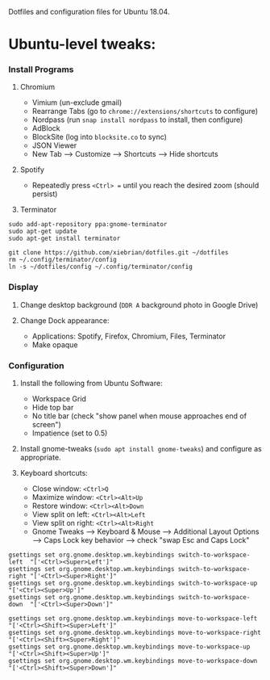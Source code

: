 Dotfiles and configuration files for Ubuntu 18.04.

# Ubuntu-level tweaks:

### Install Programs

1. Chromium
    - Vimium (un-exclude gmail)
    - Rearrange Tabs (go to `chrome://extensions/shortcuts` to configure)
    - Nordpass (run `snap install nordpass` to install, then configure)
    - AdBlock
    - BlockSite (log into `blocksite.co` to sync)
    - JSON Viewer
    - New Tab --> Customize --> Shortcuts --> Hide shortcuts

2. Spotify
    - Repeatedly press `<Ctrl> =` until you reach the desired zoom (should persist)

3. Terminator
```
sudo add-apt-repository ppa:gnome-terminator
sudo apt-get update
sudo apt-get install terminator

git clone https://github.com/xiebrian/dotfiles.git ~/dotfiles
rm ~/.config/terminator/config
ln -s ~/dotfiles/config ~/.config/terminator/config
```

### Display

1. Change desktop background (`DDR A` background photo in Google Drive)

2. Change Dock appearance:
    - Applications: Spotify, Firefox, Chromium, Files, Terminator
    - Make opaque

### Configuration

1. Install the following from Ubuntu Software:
    - Workspace Grid
    - Hide top bar
    - No title bar (check "show panel when mouse approaches end of screen")
    - Impatience (set to 0.5)

2. Install gnome-tweaks (`sudo apt install gnome-tweaks`) and configure as appropriate.

3. Keyboard shortcuts:
    - Close window: `<Ctrl>Q`
    - Maximize window: `<Ctrl><Alt>Up`
    - Restore window: `<Ctrl><Alt>Down`
    - View split on left: `<Ctrl><Alt>Left`
    - View split on right: `<Ctrl><Alt>Right`
    - Gnome Tweaks --> Keyboard & Mouse --> Additional Layout Options --> Caps Lock key behavior --> check "swap Esc and Caps Lock"
```
gsettings set org.gnome.desktop.wm.keybindings switch-to-workspace-left  "['<Ctrl><Super>Left']"
gsettings set org.gnome.desktop.wm.keybindings switch-to-workspace-right "['<Ctrl><Super>Right']"
gsettings set org.gnome.desktop.wm.keybindings switch-to-workspace-up    "['<Ctrl><Super>Up']"
gsettings set org.gnome.desktop.wm.keybindings switch-to-workspace-down  "['<Ctrl><Super>Down']"

gsettings set org.gnome.desktop.wm.keybindings move-to-workspace-left  "['<Ctrl><Shift><Super>Left']"
gsettings set org.gnome.desktop.wm.keybindings move-to-workspace-right "['<Ctrl><Shift><Super>Right']"
gsettings set org.gnome.desktop.wm.keybindings move-to-workspace-up    "['<Ctrl><Shift><Super>Up']"
gsettings set org.gnome.desktop.wm.keybindings move-to-workspace-down  "['<Ctrl><Shift><Super>Down']"
```
